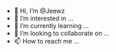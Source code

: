 - 👋 Hi, I’m @Jeewz
- 👀 I’m interested in ...
- 🌱 I’m currently learning ...
- 💞️ I’m looking to collaborate on ...
- 📫 How to reach me ...

<!----
Jeewz/Jeewz is a ✨ special ✨ repository because its `README.md` (this file) appears on your GitHub profile.
You can click the Preview link to take a look at your changes.
---->
